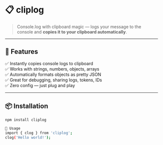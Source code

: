 # 📋 cliplog

> Console.log with clipboard magic — logs your message to the console and **copies it to your clipboard automatically**.

---

## 🚀 Features

✅ Instantly copies console logs to clipboard  
✅ Works with strings, numbers, objects, arrays  
✅ Automatically formats objects as pretty JSON  
✅ Great for debugging, sharing logs, tokens, IDs  
✅ Zero config — just plug and play

---

## 📦 Installation

```bash
npm install cliplog

🧠 Usage
import { clog } from 'cliplog';
clog('Hello world!');